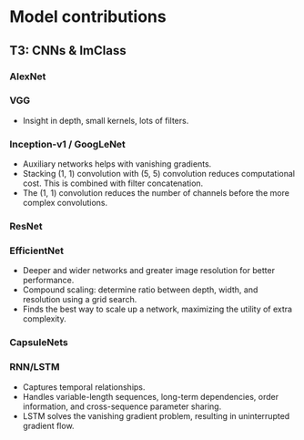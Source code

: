 # Model contributions

## T3: CNNs & ImClass

### AlexNet

### VGG

* Insight in depth, small kernels, lots of filters.

### Inception-v1 / GoogLeNet

* Auxiliary networks helps with vanishing gradients.
* Stacking (1, 1) convolution with (5, 5) convolution reduces computational cost. This is combined with filter concatenation.
* The (1, 1) convolution reduces the number of channels before the more complex convolutions.

### ResNet

### EfficientNet

* Deeper and wider networks and greater image resolution for better performance.
* Compound scaling: determine ratio between depth, width, and resolution using a grid search.
* Finds the best way to scale up a network, maximizing the utility of extra complexity.

### CapsuleNets

### RNN/LSTM

* Captures temporal relationships.
* Handles variable-length sequences, long-term dependencies, order information, and cross-sequence parameter sharing.
* LSTM solves the vanishing gradient problem, resulting in uninterrupted gradient flow.
